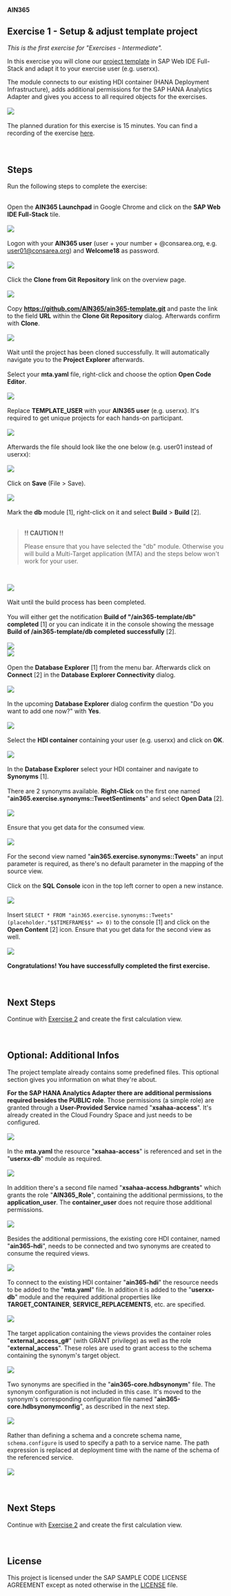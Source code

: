 #### AIN365

## Exercise 1 - Setup & adjust template project
*This is the first exercise for "Exercises - Intermediate".*

In this exercise you will clone our [project template](https://github.com/AIN365/ain365-template) in SAP Web IDE Full-Stack and adapt it to your exercise user (e.g. userxx).

The module connects to our existing HDI container (HANA Deployment Infrastructure), adds additional permissions for the SAP HANA Analytics Adapter and gives you access to all required objects for the exercises.<br><br>
![](screens/exercise1-0.png)<br><br>
The planned duration for this exercise is 15 minutes. You can find a recording of the exercise [here](https://youtu.be/v89d2vEN-MU).<br><br><br>

## Steps

Run the following steps to complete the exercise:<br><br>

Open the **AIN365 Launchpad** in Google Chrome and click on the **SAP Web IDE Full-Stack** tile.<br><br>
![](screens/exercise1-1-1.png)<br><br>
Logon with your **AIN365 user** (user + your number + @consarea.org, e.g. user01@consarea.org) and **Welcome18** as password.<br><br>
![](screens/exercise1-1.png)<br><br>
Click the **Clone from Git Repository** link on the overview page.<br><br>
![](screens/exercise1-2.png)<br><br>
Copy **https://github.com/AIN365/ain365-template.git** and paste the link to the field **URL** within the **Clone Git Repository** dialog. Afterwards confirm with **Clone**.<br><br>
![](screens/exercise1-3.png)<br><br>
Wait until the project has been cloned successfully. It will automatically navigate you to the **Project Explorer** afterwards.<br><br>
Select your **mta.yaml** file, right-click and choose the option **Open Code Editor**.<br><br>
![](screens/exercise1-4.png)<br><br>
Replace **TEMPLATE_USER** with your **AIN365 user** (e.g. userxx). It's required to get unique projects for each hands-on participant.<br><br>
![](screens/exercise1-5.png)<br><br>
Afterwards the file should look like the one below (e.g. user01 instead of userxx):<br><br>
![](screens/exercise1-6.png)<br><br>
Click on **Save** (File > Save).<br><br>
![](screens/exercise1-6-1.png)<br><br>
Mark the **db** module [1], right-click on it and select **Build** > **Build** [2].<br><br>

> **!! CAUTION !!**
>
> Please ensure that you have selected the "db" module. Otherwise you will build a Multi-Target application (MTA) and the steps below won't work for your user.

<br>

![](screens/exercise1-7.png)<br><br>
Wait until the build process has been completed.<br><br>
You will either get the notification **Build of "/ain365-template/db" completed** [1] or you can indicate it in the console showing the message **Build of /ain365-template/db completed successfully** [2].<br><br>
![](screens/exercise1-7-1.png)<br>
![](screens/exercise1-7-2.png)<br><br>
Open the **Database Explorer** [1] from the menu bar. Afterwards click on **Connect** [2] in the **Database Explorer Connectivity** dialog.<br><br>
![](screens/exercise1-8.png)<br><br>
In the upcoming **Database Explorer** dialog confirm the question "Do you want to add one now?" with **Yes**.<br><br>
![](screens/exercise1-9.png)<br><br>
Select the **HDI container** containing your user (e.g. userxx) and click on **OK**.<br><br>
![](screens/exercise1-10.png)<br><br>
In the **Database Explorer** select your HDI container and navigate to **Synonyms** [1].<br><br>
There are 2 synonyms available. **Right-Click** on the first one named "**ain365.exercise.synonyms::TweetSentiments**" and select **Open Data** [2].<br><br>
![](screens/exercise1-11.png)<br><br>
Ensure that you get data for the consumed view.<br><br>
![](screens/exercise1-12.png)<br><br>
For the second view named "**ain365.exercise.synonyms::Tweets**" an input parameter is required, as there's no default parameter in the mapping of the source view.<br><br>
Click on the **SQL Console** icon in the top left corner to open a new instance.<br><br>
![](screens/exercise1-13.png)<br><br>
Insert `SELECT * FROM "ain365.exercise.synonyms::Tweets" (placeholder."$$TIMEFRAME$$" => 0)` to the console [1] and click on the **Open Content** [2] icon. Ensure that you get data for the second view as well.<br><br>
![](screens/exercise1-13-1.png)<br><br>
**Congratulations! You have successfully completed the first exercise.**<br><br><br>

## Next Steps
Continue with [Exercise 2](../exercise2/README.md) and create the first calculation view.
<br><br><br>

## Optional: Additional Infos

The project template already contains some predefined files. This optional section gives you information on what they're about.<br>

**For the SAP HANA Analytics Adapter there are additional permissions required besides the PUBLIC role**. Those permissions (a simple role) are granted through a **User-Provided Service** named "**xsahaa-access**". It's already created in the Cloud Foundry Space and just needs to be configured.<br><br>
![](screens/exercise1-14.png)<br><br>
In the **mta.yaml** the resource "**xsahaa-access**" is referenced and set in the "**userxx-db**" module as required.<br><br>
![](screens/exercise1-15.png)<br><br>
In addition there's a second file named "**xsahaa-access.hdbgrants**" which grants the role "**AIN365_Role**", containing the additional permissions, to the **application_user**. The **container_user** does not require those additional permissions.<br><br>
![](screens/exercise1-16.png)<br><br>
Besides the additional permissions, the existing core HDI container, named "**ain365-hdi**", needs to be connected and two synonyms are created to consume the required views.<br><br>
![](screens/exercise1-17.png)<br><br>
To connect to the existing HDI container "**ain365-hdi**" the resource needs to be added to the "**mta.yaml**" file. In addition it is added to the "**userxx-db**" module and the required additional properties like **TARGET_CONTAINER**, **SERVICE_REPLACEMENTS**, etc. are specified.<br><br>
![](screens/exercise1-18.png)<br><br>
The target application containing the views provides the container roles "**external_access_g#**" (with GRANT privilege) as well as the role "**external_access**". These roles are used to grant access to the schema containing the synonym's target object.<br><br>
![](screens/exercise1-19.png)<br><br>
Two synonyms are specified in the "**ain365-core.hdbsynonym**" file. The synonym configuration is not included in this case. It's moved to the synonym's corresponding configuration file named "**ain365-core.hdbsynonymconfig**", as described in the next step. <br><br>
![](screens/exercise1-20.png)<br><br>
Rather than defining a schema and a concrete schema name, `schema.configure` is used to specify a path to a service name. The path expression is replaced at deployment time with the name of the schema of the referenced service. <br><br>
![](screens/exercise1-21.png)<br><br><br>

## Next Steps
Continue with [Exercise 2](../exercise2/README.md) and create the first calculation view.
<br><br><br>

## License
This project is licensed under the SAP SAMPLE CODE LICENSE AGREEMENT except as noted otherwise in the [LICENSE](../LICENSE) file.
